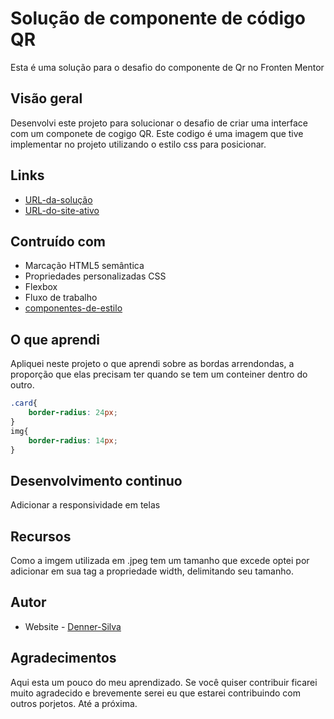 # Solução de componente de código QR

Esta é uma solução para o desafio do componente de Qr no Fronten Mentor

## Visão geral

Desenvolvi este projeto para solucionar o desafio de criar uma interface com um componete de cogigo QR. Este codigo é uma imagem que tive implementar no projeto utilizando o estilo css para posicionar.

## Links

- [URL-da-solução](https://github.com/Denner-94/qr-code-scaner)
- [URL-do-site-ativo](https://codigo-qr-desafio.vercel.app/)

## Contruído com

- Marcação HTML5 semântica
- Propriedades personalizadas CSS
- Flexbox
- Fluxo de trabalho
- [componentes-de-estilo]('https://fonts.googleapis.com/css2?family=Roboto+Mono:ital@0;1&display=swap')

## O que aprendi

Apliquei neste projeto o que aprendi sobre as bordas arrendondas, a proporção que elas precisam ter quando se tem um conteiner dentro do outro.

```css
.card{
    border-radius: 24px;
}
img{
    border-radius: 14px;
}
```

## Desenvolvimento continuo

Adicionar a responsividade em telas

## Recursos

Como a imgem utilizada em .jpeg tem um tamanho que excede optei por adicionar em sua tag a propriedade width, delimitando seu tamanho.

## Autor

- Website - [Denner-Silva](https://www.instagram.com/opretodenner/)

## Agradecimentos

Aqui esta um pouco do meu aprendizado. Se você quiser contribuir ficarei muito agradecido e brevemente serei eu que estarei contribuindo com outros porjetos. Até a próxima.